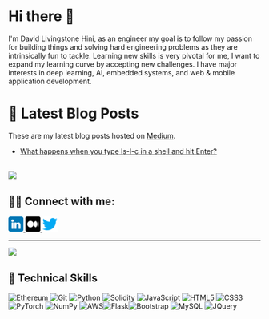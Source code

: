 # Hi there 👋
I'm David Livingstone Hini, as an engineer my goal is to follow my passion for building things and solving hard engineering problems as they are intrinsically fun
to tackle. Learning new skills is very pivotal for me, I want to expand my learning curve by accepting new challenges. I have major interests in
deep learning, AI, embedded systems, and web & mobile application development.


# 📝 Latest Blog Posts
These are my latest blog posts hosted on <a href="https://medium.com">Medium</a>.

<!-- BLOG-POST-LIST:START -->
- [What happens when you type ls-l-c in a shell and hit Enter?](https://medium.com/@kwamelivingstone77/what-happens-when-you-type-ls-l-c-in-a-shell-and-hit-enter-89fbb4094139)
<!-- BLOG-POST-LIST:END -->

<br>

<img width="47%" src="https://github-readme-stats.vercel.app/api/top-langs/?username=DavidLivingstoneHini&layout=compact&show_icons=true&theme=cobalt" />

<br>

## 👊🏾 Connect with me:
<a href="https://linkedin.com/in/livingstone-david-kwame-hini-bba016176/">
<img src="linkedin.png" alt="alternate text"
width="30px" height="height">
</a> 
<a href="https://medium.com/@kwamelivingstone77">
<img src="medium.png" alt="alternate text"
width="30px" height="height">
</a> 
<a href="https://twitter.com/@StoneSwae">
<img src="twitter.png" alt="alternate text"
width="30px" height="height">
</a> 

<br>
<hr>

<img width="47%" src="https://github-readme-stats.vercel.app/api?username=DavidLivingstoneHini&show_icons=true&theme=cobalt" />

<br>

## 💼 Technical Skills 

![Ethereum](https://img.shields.io/badge/Ethereum-3C3C3D?style=for-the-badge&logo=Ethereum&logoColor=white) ![Git](https://img.shields.io/badge/git-%23F05033.svg?style=for-the-badge&logo=git&logoColor=white) ![Python](https://img.shields.io/badge/python-3670A0?style=for-the-badge&logo=python&logoColor=ffdd54) ![Solidity](https://img.shields.io/badge/Solidity-%23363636.svg?style=for-the-badge&logo=solidity&logoColor=white) ![JavaScript](https://img.shields.io/badge/javascript-%23323330.svg?style=for-the-badge&logo=javascript&logoColor=%23F7DF1E) ![HTML5](https://img.shields.io/badge/html5-%23E34F26.svg?style=for-the-badge&logo=html5&logoColor=white) ![CSS3](https://img.shields.io/badge/css3-%231572B6.svg?style=for-the-badge&logo=css3&logoColor=white) ![PyTorch](https://img.shields.io/badge/PyTorch-%23EE4C2C.svg?style=for-the-badge&logo=PyTorch&logoColor=white) ![NumPy](https://img.shields.io/badge/numpy-%23013243.svg?style=for-the-badge&logo=numpy&logoColor=white) ![AWS](https://img.shields.io/badge/AWS-%23FF9900.svg?style=for-the-badge&logo=amazon-aws&logoColor=white)![Flask](https://img.shields.io/badge/Flask-000000?style=for-the-badge&logo=flask&logoColor=white)![Bootstrap](https://img.shields.io/badge/Bootstrap-563D7C?style=for-the-badge&logo=bootstrap&logoColor=white)
![MySQL](https://img.shields.io/badge/MySQL-00000F?style=for-the-badge&logo=mysql&logoColor=white) ![JQuery](https://img.shields.io/badge/jQuery-0769AD?style=for-the-badge&logo=jquery&logoColor=white)
